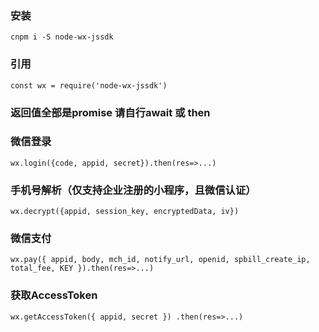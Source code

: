 ### 安装 
```
cnpm i -S node-wx-jssdk
```

### 引用 
```
const wx = require('node-wx-jssdk')
```
### 返回值全部是promise 请自行await 或 then
### 微信登录
```
wx.login({code, appid, secret}).then(res=>...)
```
### 手机号解析（仅支持企业注册的小程序，且微信认证）
```
wx.decrypt({appid, session_key, encryptedData, iv})
```
### 微信支付 
```
wx.pay({ appid, body, mch_id, notify_url, openid, spbill_create_ip, total_fee, KEY }).then(res=>...)
``` 
### 获取AccessToken
```
wx.getAccessToken({ appid, secret }) .then(res=>...)

```